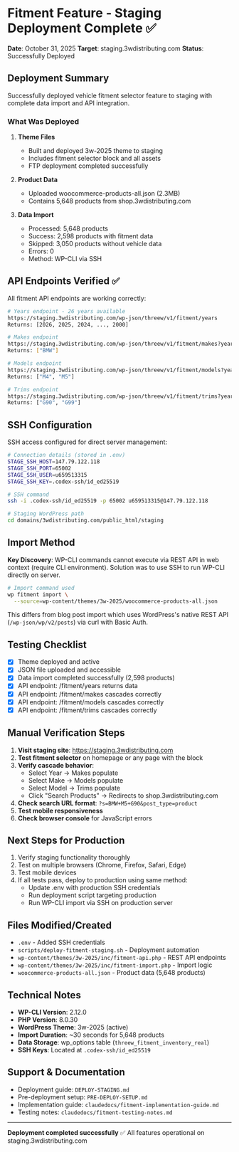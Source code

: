 # Fitment Feature - Staging Deployment Complete ✅

**Date**: October 31, 2025
**Target**: staging.3wdistributing.com
**Status**: Successfully Deployed

## Deployment Summary

Successfully deployed vehicle fitment selector feature to staging with complete data import and API integration.

### What Was Deployed

1. **Theme Files**
   - Built and deployed 3w-2025 theme to staging
   - Includes fitment selector block and all assets
   - FTP deployment completed successfully

2. **Product Data**
   - Uploaded woocommerce-products-all.json (2.3MB)
   - Contains 5,648 products from shop.3wdistributing.com

3. **Data Import**
   - Processed: 5,648 products
   - Success: 2,598 products with fitment data
   - Skipped: 3,050 products without vehicle data
   - Errors: 0
   - Method: WP-CLI via SSH

## API Endpoints Verified ✅

All fitment API endpoints are working correctly:

```bash
# Years endpoint - 26 years available
https://staging.3wdistributing.com/wp-json/threew/v1/fitment/years
Returns: [2026, 2025, 2024, ..., 2000]

# Makes endpoint
https://staging.3wdistributing.com/wp-json/threew/v1/fitment/makes?year=2024
Returns: ["BMW"]

# Models endpoint
https://staging.3wdistributing.com/wp-json/threew/v1/fitment/models?year=2024&make=BMW
Returns: ["M4", "M5"]

# Trims endpoint
https://staging.3wdistributing.com/wp-json/threew/v1/fitment/trims?year=2024&make=BMW&model=M5
Returns: ["G90", "G99"]
```

## SSH Configuration

SSH access configured for direct server management:

```bash
# Connection details (stored in .env)
STAGE_SSH_HOST=147.79.122.118
STAGE_SSH_PORT=65002
STAGE_SSH_USER=u659513315
STAGE_SSH_KEY=.codex-ssh/id_ed25519

# SSH command
ssh -i .codex-ssh/id_ed25519 -p 65002 u659513315@147.79.122.118

# Staging WordPress path
cd domains/3wdistributing.com/public_html/staging
```

## Import Method

**Key Discovery**: WP-CLI commands cannot execute via REST API in web context (require CLI environment). Solution was to use SSH to run WP-CLI directly on server.

```bash
# Import command used
wp fitment import \
  --source=wp-content/themes/3w-2025/woocommerce-products-all.json
```

This differs from blog post import which uses WordPress's native REST API (`/wp-json/wp/v2/posts`) via curl with Basic Auth.

## Testing Checklist

- [x] Theme deployed and active
- [x] JSON file uploaded and accessible
- [x] Data import completed successfully (2,598 products)
- [x] API endpoint: /fitment/years returns data
- [x] API endpoint: /fitment/makes cascades correctly
- [x] API endpoint: /fitment/models cascades correctly
- [x] API endpoint: /fitment/trims cascades correctly

## Manual Verification Steps

1. **Visit staging site**: https://staging.3wdistributing.com
2. **Test fitment selector** on homepage or any page with the block
3. **Verify cascade behavior**:
   - Select Year → Makes populate
   - Select Make → Models populate
   - Select Model → Trims populate
   - Click "Search Products" → Redirects to shop.3wdistributing.com
4. **Check search URL format**: `?s=BMW+M5+G90&post_type=product`
5. **Test mobile responsiveness**
6. **Check browser console** for JavaScript errors

## Next Steps for Production

1. Verify staging functionality thoroughly
2. Test on multiple browsers (Chrome, Firefox, Safari, Edge)
3. Test mobile devices
4. If all tests pass, deploy to production using same method:
   - Update .env with production SSH credentials
   - Run deployment script targeting production
   - Run WP-CLI import via SSH on production server

## Files Modified/Created

- `.env` - Added SSH credentials
- `scripts/deploy-fitment-staging.sh` - Deployment automation
- `wp-content/themes/3w-2025/inc/fitment-api.php` - REST API endpoints
- `wp-content/themes/3w-2025/inc/fitment-import.php` - Import logic
- `woocommerce-products-all.json` - Product data (5,648 products)

## Technical Notes

- **WP-CLI Version**: 2.12.0
- **PHP Version**: 8.0.30
- **WordPress Theme**: 3w-2025 (active)
- **Import Duration**: ~30 seconds for 5,648 products
- **Data Storage**: wp_options table (`threew_fitment_inventory_real`)
- **SSH Keys**: Located at `.codex-ssh/id_ed25519`

## Support & Documentation

- Deployment guide: `DEPLOY-STAGING.md`
- Pre-deployment setup: `PRE-DEPLOY-SETUP.md`
- Implementation guide: `claudedocs/fitment-implementation-guide.md`
- Testing notes: `claudedocs/fitment-testing-notes.md`

---

**Deployment completed successfully** ✅
All features operational on staging.3wdistributing.com
